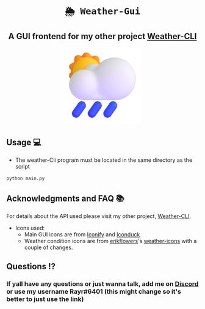 <div align="center">
  
# `🌦 Weather-Gui`
## **A GUI frontend for my other project [Weather-CLI](https://github.com/Rayrsn/Weather-Cli)**
 <p align="center">
  <img width=40% height=40% src="https://github.com/Rayrsn/Weather-GUI/raw/master/cloud.gif?raw=true" alt="cloud.gif">
</p>

</div>


## Usage 💻
* The weather-Cli program must be located in the same directory as the script
```bash
python main.py
```


## Acknowledgments and FAQ 📚
For details about the API used please visit my other project, [Weather-CLI](https://github.com/Rayrsn/Weather-Cli).

* Icons used:
  * Main GUI icons are from [Iconify](https://iconify.design/) and [Iconduck](https://iconduck.com/)
  * Weather condition icons are from [erikflowers](https://github.com/erikflowers)'s [weather-icons](https://github.com/erikflowers/weather-icons) with a couple of changes.

## Questions ⁉️
### If yall have any questions or just wanna talk, add me on [Discord](https://rayr.ml/LinkInBio) or use my username Rayr#6401 (this might change so it's better to just use the link)
